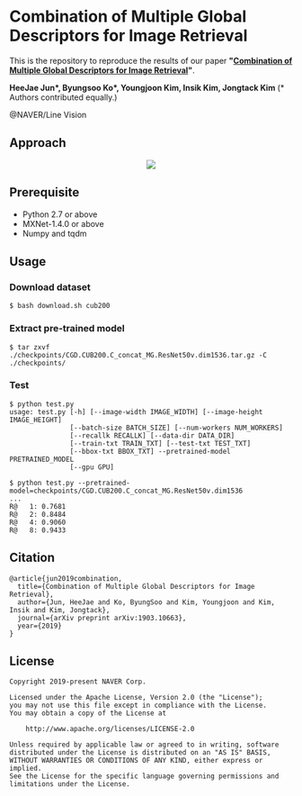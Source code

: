 # Combination of Multiple Global Descriptors for Image Retrieval

This is the repository to reproduce the results of our paper **"[Combination of Multiple Global Descriptors for Image Retrieval](https://arxiv.org/abs/1903.10663)"**.

**HeeJae Jun\*, Byungsoo Ko\*, Youngjoon Kim, Insik Kim, Jongtack Kim** (* Authors contributed equally.)

@NAVER/Line Vision

## Approach

<div align="center">
  <img src="figures/architecture.png">
</div>

## Prerequisite

* Python 2.7 or above
* MXNet-1.4.0 or above
* Numpy and tqdm


## Usage

### Download dataset

```console
$ bash download.sh cub200
```


### Extract pre-trained model

```console
$ tar zxvf ./checkpoints/CGD.CUB200.C_concat_MG.ResNet50v.dim1536.tar.gz -C ./checkpoints/
```


### Test

```console
$ python test.py
usage: test.py [-h] [--image-width IMAGE_WIDTH] [--image-height IMAGE_HEIGHT]
               [--batch-size BATCH_SIZE] [--num-workers NUM_WORKERS]
               [--recallk RECALLK] [--data-dir DATA_DIR]
               [--train-txt TRAIN_TXT] [--test-txt TEST_TXT]
               [--bbox-txt BBOX_TXT] --pretrained-model PRETRAINED_MODEL
               [--gpu GPU]
```

```console
$ python test.py --pretrained-model=checkpoints/CGD.CUB200.C_concat_MG.ResNet50v.dim1536
...
R@   1: 0.7681
R@   2: 0.8484
R@   4: 0.9060
R@   8: 0.9433
```


## Citation

```
@article{jun2019combination,
  title={Combination of Multiple Global Descriptors for Image Retrieval},
  author={Jun, HeeJae and Ko, ByungSoo and Kim, Youngjoon and Kim, Insik and Kim, Jongtack},
  journal={arXiv preprint arXiv:1903.10663},
  year={2019}
}
```

## License

```
Copyright 2019-present NAVER Corp.

Licensed under the Apache License, Version 2.0 (the "License");
you may not use this file except in compliance with the License.
You may obtain a copy of the License at

    http://www.apache.org/licenses/LICENSE-2.0

Unless required by applicable law or agreed to in writing, software
distributed under the License is distributed on an "AS IS" BASIS,
WITHOUT WARRANTIES OR CONDITIONS OF ANY KIND, either express or implied.
See the License for the specific language governing permissions and
limitations under the License.
```
